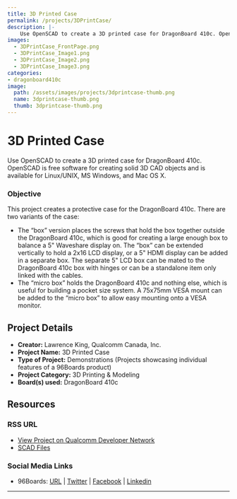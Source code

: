 ```yaml
---
title: 3D Printed Case
permalink: /projects/3DPrintCase/
description: |-
    Use OpenSCAD to create a 3D printed case for DragonBoard 410c. OpenSCAD is free software for creating solid 3D CAD objects and is available for Linux/UNIX, MS Windows, and Mac OS X.
images:
  - 3DPrintCase_FrontPage.png
  - 3DPrintCase_Image1.png
  - 3DPrintCase_Image2.png
  - 3DPrintCase_Image3.png
categories:
- dragonboard410c
image:
  path: /assets/images/projects/3dprintcase-thumb.png
  name: 3dprintcase-thumb.png
  thumb: 3dprintcase-thumb.png
---
```


# 3D Printed Case

Use OpenSCAD to create a 3D printed case for DragonBoard 410c. OpenSCAD is free software for creating solid 3D CAD objects and is available for Linux/UNIX, MS Windows, and Mac OS X.

### Objective

This project creates a protective case for the DragonBoard 410c. There are two variants of the case:

- The “box” version places the screws that hold the box together outside the DragonBoard 410c, which is good for creating a large enough box to balance a 5" Waveshare display on. The “box” can be extended vertically to hold a 2x16 LCD display, or a 5" HDMI display can be added in a separate box. The separate 5" LCD box can be mated to the DragonBoard 410c box with hinges or can be a standalone item only linked with the cables.
- The “micro box” holds the DragonBoard 410c and nothing else, which is useful for building a pocket size system. A 75x75mm VESA mount can be added to the “micro box” to allow easy mounting onto a VESA monitor.

## Project Details

- **Creator:** Lawrence King, Qualcomm Canada, Inc.
- **Project Name:** 3D Printed Case
- **Type of Project:** Demonstrations (Projects showcasing individual features of a 96Boards product)
- **Project Category:** 3D Printing & Modeling
- **Board(s) used:** DragonBoard 410c

## Resources

### RSS URL

- [View Project on Qualcomm Developer Network](https://developer.qualcomm.com/project/3d-printed-case)
- [SCAD Files](http://www.thingiverse.com/thing:1692217)

### Social Media Links

- 96Boards: [URL](https://www.96boards.org/) &#124; [Twitter](https://twitter.com/96boards) &#124; [Facebook](https://www.facebook.com/96Boards) &#124; [Linkedin](https://www.linkedin.com/company/{{site.linkedin_username}}/)

***
